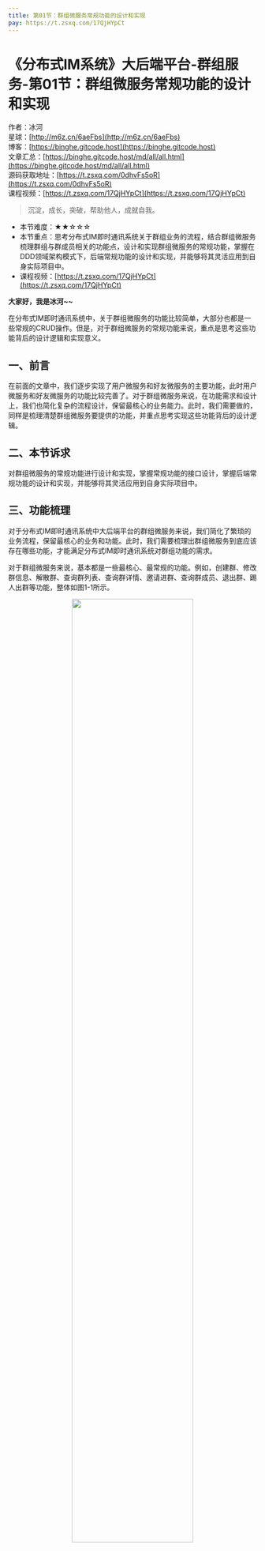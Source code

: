 ```yaml
---
title: 第01节：群组微服务常规功能的设计和实现
pay: https://t.zsxq.com/17QjHYpCt
---
```


# 《分布式IM系统》大后端平台-群组服务-第01节：群组微服务常规功能的设计和实现

作者：冰河
<br/>星球：[http://m6z.cn/6aeFbs](http://m6z.cn/6aeFbs)
<br/>博客：[https://binghe.gitcode.host](https://binghe.gitcode.host)
<br/>文章汇总：[https://binghe.gitcode.host/md/all/all.html](https://binghe.gitcode.host/md/all/all.html)
<br/>源码获取地址：[https://t.zsxq.com/0dhvFs5oR](https://t.zsxq.com/0dhvFs5oR)
<br/>课程视频：[https://t.zsxq.com/17QjHYpCt](https://t.zsxq.com/17QjHYpCt)

> 沉淀，成长，突破，帮助他人，成就自我。

* 本节难度：★★☆☆☆
* 本节重点：思考分布式IM即时通讯系统关于群组业务的流程，结合群组微服务梳理群组与群成员相关的功能点，设计和实现群组微服务的常规功能，掌握在DDD领域架构模式下，后端常规功能的设计和实现，并能够将其灵活应用到自身实际项目中。
* 课程视频：[https://t.zsxq.com/17QjHYpCt](https://t.zsxq.com/17QjHYpCt)

**大家好，我是冰河~~**

在分布式IM即时通讯系统中，关于群组微服务的功能比较简单，大部分也都是一些常规的CRUD操作。但是，对于群组微服务的常规功能来说，重点是思考这些功能背后的设计逻辑和实现意义。

## 一、前言

在前面的文章中，我们逐步实现了用户微服务和好友微服务的主要功能，此时用户微服务和好友微服务的功能比较完善了。对于群组微服务来说，在功能需求和设计上，我们也简化复杂的流程设计，保留最核心的业务能力。此时，我们需要做的，同样是梳理清楚群组微服务要提供的功能，并重点思考实现这些功能背后的设计逻辑。

## 二、本节诉求

对群组微服务的常规功能进行设计和实现，掌握常规功能的接口设计，掌握后端常规功能的设计和实现，并能够将其灵活应用到自身实际项目中。

## 三、功能梳理

对于分布式IM即时通讯系统中大后端平台的群组微服务来说，我们简化了繁琐的业务流程，保留最核心的业务和功能。此时，我们需要梳理出群组微服务到底应该存在哪些功能，才能满足分布式IM即时通讯系统对群组功能的需求。

对于群组微服务来说，基本都是一些最核心、最常规的功能。例如，创建群、修改群信息、解散群、查询群列表、查询群详情、邀请进群、查询群成员、退出群、踢人出群等功能，整体如图1-1所示。

<div align="center">
    <img src="https://binghe.gitcode.host/images/project/im/2024-01-17-001.png?raw=true" width="70%">
    <br/>
</div>

每个功能点的说明如下所示。

* 创建群：用户可以在群组微服务中创建群，此时创建群的用户就是群主。
* 修改群信息：群主可以修改群信息，比如群头像、群名称、群备注、群公告等。
* 解散群：群主可以解散自己创建的群组。
* 查询群列表：用户可以在群组微服务中查询群列表。
* 查询群详情：用户可以在群组微服务中查询群详情。
* 邀请进群：用户可以邀请自己的好友加入群组。
* 查询群成员：用户可以在群组中查看群成员。
* 退出群：用户可以主动退出某个群组。
* 踢人出群：群主可以将某个用户踢出群组。

## 四、接口设计

通过对功能的梳理，我们可以大体梳理出群组微服务需要提供的接口如下所示。

| 接口名称   | 请求方式 | 接口链接                                 | 备注说明 |
| ---------- | -------- | ---------------------------------------- | -------- |
| 创建群     | POST     | http://{ip:port}/group/create            |          |
| 修改群信息 | PUT      | http://{ip:port}/group/modify            |          |
| 解散群     | DELETE   | http://{ip:port}/group/delete/{groupId}  |          |
| 查询群列表 | GET      | http://{ip:port}/group/list              |          |
| 查询群详情 | GET      | http://{ip:port}/group/find/{groupId}    |          |
| 邀请进群   | POST     | http://{ip:port}/group/invite            |          |
| 查询群成员 | GET      | http://{ip:port}/group/members/{groupId} |          |
| 退出群     | DELETE   | http://{ip:port}/group/quit/{groupId}    |          |
| 踢人出群   | DELETE   | http://{ip:port}/group/kick/{groupId}    |          |

每个接口的数据交互格式如下所示。

## 查看完整文章

加入[冰河技术](https://public.zsxq.com/groups/15552115418882.html)知识星球，解锁完整技术文章与完整代码
